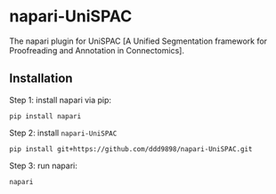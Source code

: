 # napari-UniSPAC
The napari plugin for UniSPAC [A Unified Segmentation framework for Proofreading and Annotation in Connectomics].  

## Installation

Step 1: install napari via pip:

```shell
pip install napari
```

Step 2: install `napari-UniSPAC`

```shell
pip install git+https://github.com/ddd9898/napari-UniSPAC.git
```

Step 3: run napari:

```shell
napari
```
